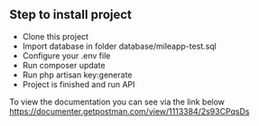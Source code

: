 ## Step to install project

- Clone this project
- Import database in folder database/mileapp-test.sql
- Configure your .env file
- Run composer update
- Run php artisan key:generate
- Project is finished and run API

To view the documentation you can see via the link below
https://documenter.getpostman.com/view/1113384/2s93CPqsDs
